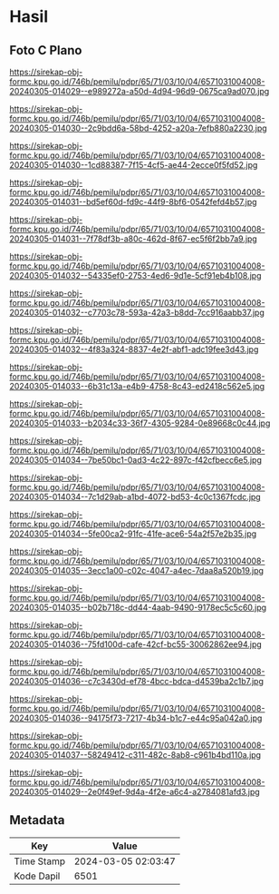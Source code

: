 # Hasil

## Foto C Plano

https://sirekap-obj-formc.kpu.go.id/746b/pemilu/pdpr/65/71/03/10/04/6571031004008-20240305-014029--e989272a-a50d-4d94-96d9-0675ca9ad070.jpg

https://sirekap-obj-formc.kpu.go.id/746b/pemilu/pdpr/65/71/03/10/04/6571031004008-20240305-014030--2c9bdd6a-58bd-4252-a20a-7efb880a2230.jpg

https://sirekap-obj-formc.kpu.go.id/746b/pemilu/pdpr/65/71/03/10/04/6571031004008-20240305-014030--1cd88387-7f15-4cf5-ae44-2ecce0f5fd52.jpg

https://sirekap-obj-formc.kpu.go.id/746b/pemilu/pdpr/65/71/03/10/04/6571031004008-20240305-014031--bd5ef60d-fd9c-44f9-8bf6-0542fefd4b57.jpg

https://sirekap-obj-formc.kpu.go.id/746b/pemilu/pdpr/65/71/03/10/04/6571031004008-20240305-014031--7f78df3b-a80c-462d-8f67-ec5f6f2bb7a9.jpg

https://sirekap-obj-formc.kpu.go.id/746b/pemilu/pdpr/65/71/03/10/04/6571031004008-20240305-014032--54335ef0-2753-4ed6-9d1e-5cf91eb4b108.jpg

https://sirekap-obj-formc.kpu.go.id/746b/pemilu/pdpr/65/71/03/10/04/6571031004008-20240305-014032--c7703c78-593a-42a3-b8dd-7cc916aabb37.jpg

https://sirekap-obj-formc.kpu.go.id/746b/pemilu/pdpr/65/71/03/10/04/6571031004008-20240305-014032--4f83a324-8837-4e2f-abf1-adc19fee3d43.jpg

https://sirekap-obj-formc.kpu.go.id/746b/pemilu/pdpr/65/71/03/10/04/6571031004008-20240305-014033--6b31c13a-e4b9-4758-8c43-ed2418c562e5.jpg

https://sirekap-obj-formc.kpu.go.id/746b/pemilu/pdpr/65/71/03/10/04/6571031004008-20240305-014033--b2034c33-36f7-4305-9284-0e89668c0c44.jpg

https://sirekap-obj-formc.kpu.go.id/746b/pemilu/pdpr/65/71/03/10/04/6571031004008-20240305-014034--7be50bc1-0ad3-4c22-897c-f42cfbecc6e5.jpg

https://sirekap-obj-formc.kpu.go.id/746b/pemilu/pdpr/65/71/03/10/04/6571031004008-20240305-014034--7c1d29ab-a1bd-4072-bd53-4c0c1367fcdc.jpg

https://sirekap-obj-formc.kpu.go.id/746b/pemilu/pdpr/65/71/03/10/04/6571031004008-20240305-014034--5fe00ca2-91fc-41fe-ace6-54a2f57e2b35.jpg

https://sirekap-obj-formc.kpu.go.id/746b/pemilu/pdpr/65/71/03/10/04/6571031004008-20240305-014035--3ecc1a00-c02c-4047-a4ec-7daa8a520b19.jpg

https://sirekap-obj-formc.kpu.go.id/746b/pemilu/pdpr/65/71/03/10/04/6571031004008-20240305-014035--b02b718c-dd44-4aab-9490-9178ec5c5c60.jpg

https://sirekap-obj-formc.kpu.go.id/746b/pemilu/pdpr/65/71/03/10/04/6571031004008-20240305-014036--75fd100d-cafe-42cf-bc55-30062862ee94.jpg

https://sirekap-obj-formc.kpu.go.id/746b/pemilu/pdpr/65/71/03/10/04/6571031004008-20240305-014036--c7c3430d-ef78-4bcc-bdca-d4539ba2c1b7.jpg

https://sirekap-obj-formc.kpu.go.id/746b/pemilu/pdpr/65/71/03/10/04/6571031004008-20240305-014036--94175f73-7217-4b34-b1c7-e44c95a042a0.jpg

https://sirekap-obj-formc.kpu.go.id/746b/pemilu/pdpr/65/71/03/10/04/6571031004008-20240305-014037--58249412-c311-482c-8ab8-c961b4bd110a.jpg

https://sirekap-obj-formc.kpu.go.id/746b/pemilu/pdpr/65/71/03/10/04/6571031004008-20240305-014029--2e0f49ef-9d4a-4f2e-a6c4-a2784081afd3.jpg


## Metadata

| Key        | Value               |
| ---------- | ------------------- |
| Time Stamp | 2024-03-05 02:03:47 |
| Kode Dapil | 6501                |




